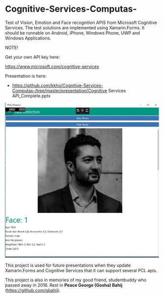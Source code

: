 # Cognitive-Services-Computas-

Test of Vision, Emotion and Face recognition APIS from Microsoft Cognitive Services.
The test solutions are implemented using Xamarin.Forms. It should be runnable on 
Android, iPhone, Windows Phone, UWP and Windows Applications.

NOTE!

Get your own API key here:

https://www.microsoft.com/cognitive-services

Presentation is here:
- https://github.com/kkho/Cognitive-Services-Computas-/tree/master/presentation/Cognitive Services API_Complete.pptx 



![Alt text](https://github.com/kkho/Cognitive-Services-Computas-/blob/master/Images/gbahij.JPG?raw=true "Face Detection example")


This project is used for future presentations when they update Xamarin.Forms and Cognitive Services that it can support several PCL apis.

This project is also in memories of my good friend, studentbuddy who passed away in 2016. Rest in **Peace George (Gosha) Bahij** (https://github.com/gbahij).
